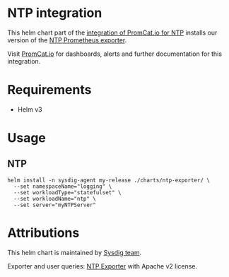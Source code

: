 # NTP integration
This helm chart part of the [integration of PromCat.io for NTP](https://promcat.io/apps/ntp) installs our version of the [NTP Prometheus exporter](https://github.com/sapcc/ntp_exporter).

Visit [PromCat.io](https://promcat.io/apps/ntp) for dashboards, alerts and further documentation for this integration. 

# Requirements
* Helm v3

# Usage
## NTP
```
helm install -n sysdig-agent my-release ./charts/ntp-exporter/ \
  --set namespaceName="logging" \
  --set workloadType="statefulset" \
  --set workloadName="ntp" \
  --set server="myNTPServer"
```

# Attributions
This helm chart is maintained by [Sysdig team](https://sysdig.com/).

Exporter and user queries: [NTP Exporter](https://github.com/sapcc/ntp_exporter) with Apache v2 license. 